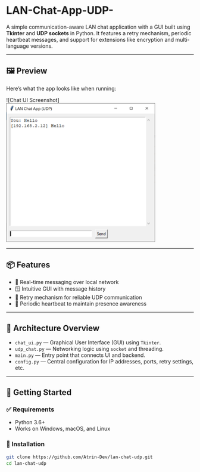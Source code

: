 # LAN-Chat-App-UDP-
A simple communication-aware LAN chat application with a GUI built using **Tkinter** and **UDP sockets** in Python. It features a retry mechanism, periodic heartbeat messages, and support for extensions like encryption and multi-language versions.

---

## 🖼️ Preview

Here’s what the app looks like when running:

![Chat UI Screenshot]<img src="images/LAN_Chat_App(UDP).png" alt="Chat UI Screenshot" width="400"/>

---

## 📦 Features

- 💬 Real-time messaging over local network
- 🪟 Intuitive GUI with message history
- 🔁 Retry mechanism for reliable UDP communication
- 💓 Periodic heartbeat to maintain presence awareness

---

## 🧠 Architecture Overview

- `chat_ui.py` — Graphical User Interface (GUI) using `Tkinter`.
- `udp_chat.py` — Networking logic using `socket` and threading.
- `main.py` — Entry point that connects UI and backend.
- `config.py` — Central configuration for IP addresses, ports, retry settings, etc.

---

## 🏃 Getting Started

### ✅ Requirements

- Python 3.6+
- Works on Windows, macOS, and Linux

### 📂 Installation

```bash
git clone https://github.com/Atrin-Dev/lan-chat-udp.git
cd lan-chat-udp


